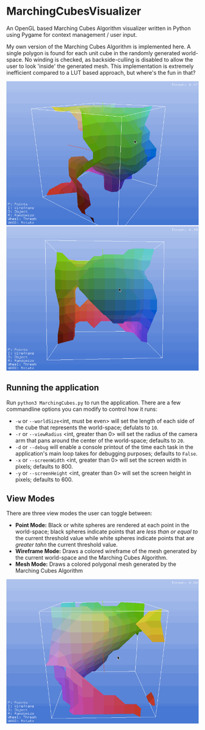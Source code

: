 # MarchingCubesVisualizer
An OpenGL based Marching Cubes Algorithm visualizer written in Python using Pygame for context management / user input.

My own version of the Marching Cubes Algorithm is implemented here. A single polygon is found for each unit cube in the randomly generated world-space. No winding is checked, as backside-culling is disabled to allow the user to look 'inside' the generated mesh. This implementation is extremely inefficient compared to a LUT based approach, but where's the fun in that?

![](ThresholdSweep.gif)
![](MeshDemo.gif)

## Running the application

Run `python3 MarchingCubes.py` to run the application. There are a few commandline options you can modify to control how it runs:
- `-w` or `--worldSize`<int, must be even> will set the length of each side of the cube that represents the world-space; defulats to `10`.
- `-r` or `--viewRadius` <int, greater than 0> will set the radius of the camera arm that pans around the center of the world-space; defaults to `20`.
- `-d` or `--debug` <bool> will enable a console printout of the time each task in the application's main loop takes for debugging purposes; defaults to `False`.
- `-x` or `--screenWidth` <int, greater than 0> will set the screen width in pixels; defaults to 800.
- `-y` or `--screenHeight` <int, greater than 0> will set the screen height in pixels; defaults to 600.

## View Modes
There are three view modes the user can toggle between:
- **Point Mode:** Black or white spheres are rendered at each point in the world-space; black spheres indicate points that are _less than or equal to_ the current threshold value while white spheres indicate points that are _greater tahn_ the current threshold value.
- **Wireframe Mode:** Draws a colored wireframe of the mesh generated by the current world-space and the Marching Cubes Algorithm.
- **Mesh Mode:** Draws a colored polygonal mesh generated by the Marching Cubes Algorithm

![](ViewModes.gif)



